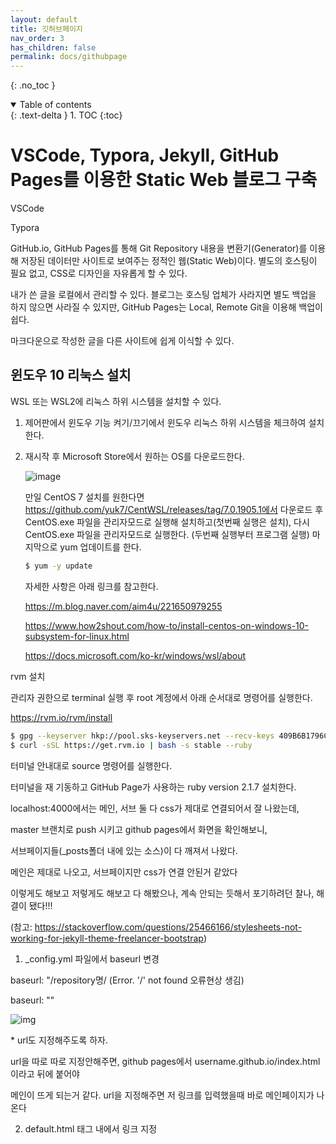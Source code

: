 ```yaml
---
layout: default
title: 깃허브페이지
nav_order: 3
has_children: false
permalink: docs/githubpage
---
```




{: .no_toc }

<details open markdown="block">
  <summary>
    Table of contents
  </summary>
  {: .text-delta }
1. TOC
{:toc}
</details>





# VSCode, Typora, Jekyll, GitHub Pages를 이용한 Static Web 블로그 구축

VSCode

Typora

[Typora]: https://typora.io/

GitHub.io, GitHub Pages를 통해 Git Repository 내용을 변환기(Generator)를 이용해 저장된 데이터만 사이트로 보여주는 정적인 웹(Static Web)이다. 별도의 호스팅이 필요 없고, CSS로 디자인을 자유롭게 할 수 있다.

내가 쓴 글을 로컬에서 관리할 수 있다. 블로그는 호스팅 업체가 사라지면 별도 백업을 하지 않으면 사라질 수 있지만, GitHub Pages는 Local, Remote Git을 이용해 백업이 쉽다. 

마크다운으로 작성한 글을 다른 사이트에 쉽게 이식할 수 있다.



## 윈도우 10 리눅스 설치

WSL 또는 WSL2에 리눅스 하위 시스템을 설치할 수 있다.

1. 제어판에서 윈도우 기능 켜기/끄기에서 윈도우 리눅스 하위 시스템을 체크하여 설치한다.

2. 재시작 후 Microsoft Store에서 원하는 OS를 다운로드한다.

   ![image](https://user-images.githubusercontent.com/5028400/34940910-c77e4516-fa34-11e7-9ba6-57a841f56271.png)

   만일 CentOS 7 설치를 원한다면 https://github.com/yuk7/CentWSL/releases/tag/7.0.1905.1에서 다운로드 후 CentOS.exe 파일을 관리자모드로 실행해 설치하고(첫번째 실행은 설치), 다시 CentOS.exe 파일을 관리자모드로 실행한다. (두번째 실행부터 프로그램 실행) 마지막으로 yum 업데이트를 한다. 

   ```bash
   $ yum -y update
   ```

   자세한 사항은 아래 링크를 참고한다.

   https://m.blog.naver.com/aim4u/221650979255

   https://www.how2shout.com/how-to/install-centos-on-windows-10-subsystem-for-linux.html

   https://docs.microsoft.com/ko-kr/windows/wsl/about



rvm 설치

관리자 권한으로 terminal 실행 후 root 계정에서 아래 순서대로 명령어를 실행한다.

https://rvm.io/rvm/install

```bash
$ gpg --keyserver hkp://pool.sks-keyservers.net --recv-keys 409B6B1796C275462A1703113804BB82D39DC0E3 7D2BAF1CF37B13E2069D6956105BD0E739499BDB
$ curl -sSL https://get.rvm.io | bash -s stable --ruby
```

터미널 안내대로 source 명령어를 실행한다.

터미널을 재 기동하고 GitHub Page가 사용하는 ruby version 2.1.7 설치한다.









localhost:4000에서는 메인, 서브 둘 다 css가 제대로 연결되어서 잘 나왔는데,

master 브랜치로 push 시키고 github pages에서 화면을 확인해보니,

서브페이지들(_posts폴더 내에 있는 소스)이 다 깨져서 나왔다. 

 

메인은 제대로 나오고, 서브페이지만 css가 연결 안된거 같았다 

이렇게도 해보고 저렇게도 해보고 다 해봤으나, 계속 안되는 듯해서 포기하려던 찰나, 해결이 됐다!!! 

(참고: https://stackoverflow.com/questions/25466166/stylesheets-not-working-for-jekyll-theme-freelancer-bootstrap)

 

1) _config.yml 파일에서 baseurl 변경

baseurl: "/repository명/ (Error. '/' not found 오류현상 생김)

baseurl: "" 



![img](https://blog.kakaocdn.net/dn/xfj8A/btqBxAyf2D4/NAWLBbgXkvBUTp8TyTLV20/img.png)



\* url도 지정해주도록 하자.

url을 따로 따로 지정안해주면, github pages에서 username.github.io/index.html이라고 뒤에 붙어야

메인이 뜨게 되는거 같다. url을 지정해주면 저 링크를 입력했을때 바로 메인페이지가 나온다 

 

 

2) default.html <head></head>태그 내에서 링크 지정

<link rel="stylesheet" href="{{ site.baseurl }}/all.css">

<script defer src="{{ site.baseurl }}/all.js">



default.html에서 css, js 각각 경로 앞에 '/'를 추가해주었다. github pages에서도 제대로 나오는거 확인 완료.





# 2. 블로그 꾸미기



jeckyll 과 bundle 설치

```BASH
$ bundle install
```

BASH 에 들어가 아래 명령어 실행 후

```BASH
$ bundle exec jekyll serve
```

서버가 돌아가면 http://127.0.0.1:4000에 접속해 결과물을 확인한다.

변경사항 발생 후 F5를 누르면 반영 결과를 바로 확인할 수 있다.







sass

$hero-3: 배경화면



검색

Gibhub Blog는 Static Web으로 동적인 검색을 구현하려면 추가 라이브러리를 써야한다. 선택한 테마에서 

[lunr]: https://lunrjs.com/

 라는 라이브러리를 사용해 동일한 것을 적용했다. 아직 lunr 에서 한글 지원을 하지 않고 있어 아래와 같이 just-the-docks.js를 수정해 해결했다.

